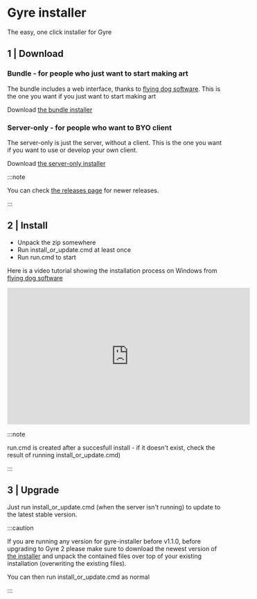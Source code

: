 # Gyre installer 
The easy, one click installer for Gyre

## 1 | Download

### Bundle - for people who just want to start making art

The bundle includes a web interface, thanks to [flying dog software](https://www.flyingdog.de/sd/).
This is the one you want if you just want to start making art

Download [the bundle installer](https://github.com/stablecabal/gyre-installer/archive/refs/tags/bundle-v2.0.1.zip)

### Server-only - for people who want to BYO client

The server-only is just the server, without a client. This is the one you want if 
you want to use or develop your own client.

Download [the server-only installer](https://github.com/stablecabal/gyre-installer/archive/refs/tags/v2.0.1.zip)

:::note

You can check [the releases page](https://github.com/stablecabal/gyre-installer/releases/) for
newer releases.

:::

## 2 | Install

- Unpack the zip somewhere
- Run install_or_update.cmd at least once
- Run run.cmd to start 


Here is a video tutorial showing the installation process on Windows from [flying dog software](https://www.flyingdog.de/sd/)

<iframe width="560" height="315" src="https://www.youtube.com/embed/5jT85C3Mk44" title="YouTube video player" frameborder="0" allow="accelerometer; autoplay; clipboard-write; encrypted-media; gyroscope; picture-in-picture; web-share" allowfullscreen></iframe>

<p></p>

:::note

run.cmd is created after a succesfull install - if it doesn't exist, check the result of running install_or_update.cmd)

:::

## 3 | Upgrade

Just run install_or_update.cmd (when the server isn't running) to update to the latest stable version.

:::caution

If you are running any version for gyre-installer before v1.1.0, before upgrading to Gyre 2 please make sure to download the newest version of [the installer](https://github.com/stablecabal/gyre-installer/archive/refs/tags/v2.0.1.zip) and unpack the contained files over top of your existing installation (overwriting the existing files). 

You can then run install_or_update.cmd as normal

:::

